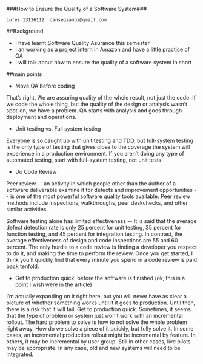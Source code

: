 ###How to Ensure the Quality of a Software System###

    Lufei 13126112  danseqianbi@gmail.com
    
##Background

  - I have learnt Software Quality Asurance this semester
  - I an working as a project intern in Amazon and have a little practice of QA
  - I will talk about how to ensure the quality of a software system in short
  
##main points

  - Move QA before coding 
  
That’s right.  We are assuring quality of the whole result, not just the code.  If we code the whole thing, but the quality of the design or analysis wasn’t spot-on, we have a problem.  QA starts with analysis and goes through deployment and operations.
 
  - Unit testing vs. Full system testing 
  
Everyone is so caught up with unit testing and TDD, but full-system testing is the only type of testing that gives close to the coverage the system will experience in a production environment.  If you aren’t doing any type of automated testing, start with full-system testing, not unit tests.

  - Do Code Review

Peer review -- an activity in which people other than the author of a software deliverable examine it for defects and improvement opportunities -- is one of the most powerful software quality tools available. Peer review methods include inspections, walkthroughs, peer deskchecks, and other similar activities.

Software testing alone has limited effectiveness -- It is said that the average defect detection rate is only 25 percent for unit testing, 35 percent for function testing, and 45 percent for integration testing. In contrast, the average effectiveness of design and code inspections are 55 and 60 percent. The only hurdle to a code review is finding a developer you respect to do it, and making the time to perform the review. Once you get started, I think you'll quickly find that every minute you spend in a code review is paid back tenfold.

  - Get to production quick, before the software is finished (ok, this is a point I wish were in the article) 
  
I’m actually expanding on it right here, but you will never have as clear a picture of whether something works until it it goes to production.  Until then, there is a risk that it will fail.  Get to production quick.  Sometimes, it seems that the type of problem or system just won’t work with an incremental rollout.  The hard problem to solve is how to not solve the whole problem right away.  How do we solve a piece of it quickly, but fully solve it.  In some cases, an incremental production rollout might be incremental by feature.  In others, it may be incremental by user group.  Still in other cases, live pilots may be appropriate.  In any case, old and new systems will need to be integrated.
